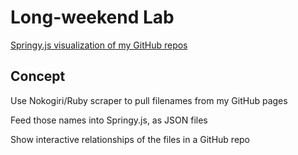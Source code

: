 # Long-weekend Lab

[Springy.js visualization of my GitHub repos](http://lisavogtsf.github.io/long_weekend_lab/)

## Concept

Use Nokogiri/Ruby scraper to pull filenames from my GitHub pages

Feed those names into Springy.js, as JSON files

Show interactive relationships of the files in a GitHub repo